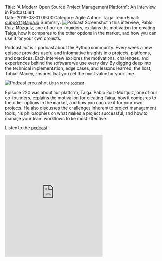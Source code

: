 Title: "A Modern Open Source Project Management Platform": An Interview in Podcast.__init__  
Date: 2019-08-01 09:00
Category: Agile
Author: Taiga Team
Email: support@taiga.io
Summary: ![Podcast Screenshot]({filename}/images/2019-08-01_podcast_taiga_interview/podcast_taiga_pablo_ruiz_interview.jpg)In this interview, Pablo Ruiz-Múzquiz, one of our co-founders, explains the motivation for creating Taiga, how it compares to the other options in the market, and how you can use it for your own projects.

Podcast._init_ is a podcast about the Python community. Every week a new episode provides useful and informative insights into projects, platforms, and practices. Each interview explores the motivations, challenges, and experiences behind the software we use every day. By digging deep into the technical implementation, edge cases, and lessons learned, the host, Tobias Macey, ensures that you get the most value for your time.

![Podcast creenshot]({filename}/images/2019-08-01_podcast_taiga_interview/podcast_taiga_pablo_ruiz_interview.jpg)
<small>Listen to the [podcast](https://www.pythonpodcast.com/taiga-project-management-episode-220/)</small>

Episode 220 was about our platform, Taiga. Pablo Ruiz-Múzquiz, one of our co-founders, explains the motivation for creating Taiga, how it compares to the other options in the market, and how you can use it for your own projects. He also discusses the challenges inherent to project management tools, his philosophies on what makes a project successful, and how to manage your team workflows to be most effective.

Listen to the [podcast](https://www.pythonpodcast.com/taiga-project-management-episode-220/):

<iframe title="Podlove Web Player: The Python Podcast.__init__ - A Modern Open Source Project Management Platform" width="320" height="400" src="https://cdn.podlove.org/web-player/share.html?episode=https%3A%2F%2Fwww.pythonpodcast.com%2F%3Fpodlove_player4%3D576" frameborder="0" scrolling="no" tabindex="0"></iframe>
